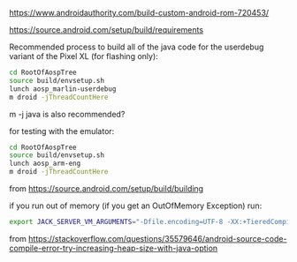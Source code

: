 https://www.androidauthority.com/build-custom-android-rom-720453/

https://source.android.com/setup/build/requirements

Recommended process to build all of the java code for the userdebug variant of the Pixel XL (for flashing only):
```bash
cd RootOfAospTree
source build/envsetup.sh
lunch aosp_marlin-userdebug
m droid -jThreadCountHere
```
m -j java is also recommended?

for testing with the emulator:
```bash
cd RootOfAospTree
source build/envsetup.sh
lunch aosp_arm-eng
m droid -jThreadCountHere
```
from https://source.android.com/setup/build/building

if you run out of memory (if you get an OutOfMemory Exception) run:
```bash
export JACK_SERVER_VM_ARGUMENTS="-Dfile.encoding=UTF-8 -XX:+TieredCompilation -Xmx4g"
```
from https://stackoverflow.com/questions/35579646/android-source-code-compile-error-try-increasing-heap-size-with-java-option
